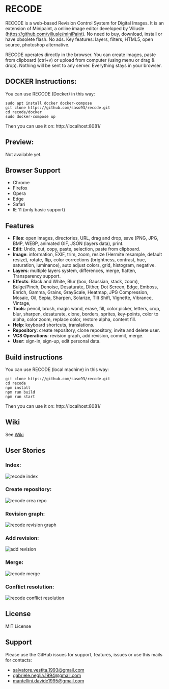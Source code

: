 # RECODE

RECODE is a web-based Revision Control System for Digital Images. It is an extension of Minipaint, a online image editor developed by Viliusle (https://github.com/viliusle/miniPaint).
No need to buy, download, install or have obsolete flash. No ads.
Key features: layers, filters, HTML5, open source, photoshop alternative.

RECODE operates directly in the browser. You can create images, paste from clipboard (ctrl+v) 
or upload from computer (using menu or drag & drop). Nothing will be sent to any server. Everything stays in your browser. 

## DOCKER Instructions:
You can use RECODE (Docker) in this way:
```
sudo apt install docker docker-compose
git clone https://github.com/saso93/recode.git
cd recode/docker
sudo docker-compose up
```
Then you can use it on: http://localhost:8081/

## Preview:
Not available yet.

## Browser Support
- Chrome
- Firefox
- Opera
- Edge
- Safari
- IE 11 (only basic support)

## Features

- **Files**: open images, directories, URL, drag and drop, save (PNG, JPG, BMP, WEBP, animated GIF, JSON (layers data), print.
- **Edit**: Undo, cut, copy, paste, selection, paste from clipboard.
- **Image**: information, EXIF, trim, zoom, resize (Hermite resample, default resize), rotate, flip, color corrections (brightness, contrast, hue, saturation, luminance), auto adjust colors, grid, histogram, negative.
- **Layers**: multiple layers system, differences, merge, flatten, Transparency support.
- **Effects**: Black and White, Blur (box, Gaussian, stack, zoom), Bulge/Pinch, Denoise, Desaturate, Dither, Dot Screen, Edge, Emboss, Enrich, Gamma, Grains, GrayScale, Heatmap, JPG Compression, Mosaic, Oil, Sepia, Sharpen, Solarize, Tilt Shift, Vignette, Vibrance, Vintage,
- **Tools**: pencil, brush, magic wand, erase, fill, color picker, letters, crop, blur, sharpen, desaturate, clone, borders, sprites, key-points, color to alpha, color zoom, replace color, restore alpha, content fill.
- **Help**: keyboard shortcuts, translations.
- **Repository**: create repository, clone repository, invite and delete user.
- **VCS Operations**: revision graph, add revision, commit, merge.
- **User**: sign-in, sign-up, edit personal data.


## Build instructions
You can use RECODE (local machine) in this way:
```
git clone https://github.com/saso93/recode.git
cd recode
npm install
npm run build
npm run start
```
Then you can use it on: http://localhost:8081/

## Wiki
See [Wiki](https://github.com/saso93/recode/wiki)

## User Stories

### Index:
![recode index](./User_Stories/index.png?raw=true)

### Create repository:
![recode crea repo](./User_Stories/Crea_repo.png?raw=true)

### Revision graph:
![recode revision graph](./User_Stories/Revision_Graph.png?raw=true)

### Add revision:
![add revision](./User_Stories/Add%20Revision.png?raw=true)

### Merge:
![recode merge](./User_Stories/Merge.png?raw=true)

### Conflict resolution:
![recode conflict resolution](./User_Stories/Conflict.png?raw=true)


## License
MIT License

## Support
Please use the GitHub issues for support, features, issues or use this mails for contacts:
- salvatore.vestita.1993@gmail.com
- gabriele.neglia.1994@gmail.com
- mantellini.davide1995@gmail.com